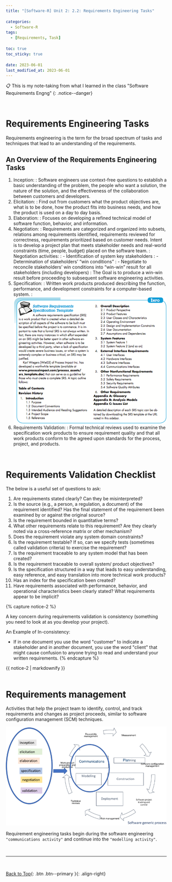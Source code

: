 ```yaml
---
title: "[Software-R] Unit 2: 2.2: Requirements Engineering Tasks"

categories:
  - Software-R
tags:
  - [Requirements, Task]

toc: true
toc_sticky: true

date: 2023-06-01
last_modified_at: 2023-06-01
---
```


<!-- {% capture notice-2 %}

📋 This is the tech-news archives to help me keep track of what I am interested in!

- Reference tech news link: <https://thenextweb.com/news/blockchain-development-tech-career>
  {% endcapture %}

<div class="notice--danger">{{ notice-2 | markdownify }}</div> -->

📋 This is my note-taking from what I learned in the class "Software Requirements Engng"
{: .notice--danger}

<br>

# Requirements Engineering Tasks

Requirements engineering is the term for the broad spectrum of tasks and techniques that lead to an understanding of the requirements.

## An Overview of the Requirements Engineering Tasks

1. Inception:
   : Software engineers use context-free questions to establish a basic understanding of the problem, the people who want a solution, the nature of the solution, and the effectiveness of the collaboration between customers and developers.
2. Elicitation:
   : Find out from customers what the product objectives are, what is to be done, how the product fits into business needs, and how the product is used on a day to day basis.
3. Elaboration:
   : Focuses on developing a refined technical model of software function, behavior, and information.
4. Negotiation:
   : Requirements are categorized and organized into subsets, relations among requirements identified, requirements reviewed for correctness, requirements prioritized based on customer needs. Intent is to develop a project plan that meets stakeholder needs and real-world constraints (time, people, budget) placed on the software team.
   : Negotiation activities:
   : - Identification of system key stakeholders
   : - Determination of stakeholders’ “win conditions”
   : - Negotiate to reconcile stakeholders’ win conditions into “win-win” result for all stakeholders (including developers)
   : The Goal is to produce a win-win result before proceeding to subsequent software engineering activities.
5. Specification:
   : Written work products produced describing the function, performance, and development constraints for a computer-based system.
   : ![img](../../../assets/images/3.2.png)
6. Requirements Validation:
   : Formal technical reviews used to examine the specification work products to ensure requirement quality and that all work products conform to the agreed upon standards for the process, project, and products.

<br>

# Requirements Validation Checklist

The below is a useful set of questions to ask:

1. Are requirements stated clearly? Can they be misinterpreted?
2. Is the source (e.g., a person, a regulation, a document) of the requirement identified? Has the final statement of the requirement been examined by or against the original source?
3. Is the requirement bounded in quantitative terms?
4. What other requirements relate to this requirement? Are they clearly noted via a cross-reference matrix or other mechanism?
5. Does the requirement violate any system domain constraints?
6. Is the requirement testable? If so, can we specify tests (sometimes called validation criteria) to exercise the requirement?
7. Is the requirement traceable to any system model that has been created?
8. Is the requirement traceable to overall system/ product objectives?
9. Is the specification structured in a way that leads to easy understanding, easy reference, and easy translation into more technical work products?
10. Has an index for the specification been created?
11. Have requirements associated with performance, behavior, and operational characteristics been clearly stated? What requirements appear to be implicit?

{% capture notice-2 %}

A key concern during requirements validation is consistency (something you need to look at as you develop your project).

An Example of In-consistency:

- If in one document you use the word "customer" to indicate a stakeholder and in another document, you use the word "client" that might cause confusion to anyone trying to read and understand your written requirements.
  {% endcapture %}

<div class="notice--danger">{{ notice-2 | markdownify }}</div>

<br>

# Requirements management

Activities that help the project team to identify, control, and track requirements and changes as project proceeds, similar to software configuration management (SCM) techniques.

![img](../../../assets/images/3.3.png)

Requirement engineering tasks begin during the software engineering `"communications activity"` and continue into the `"modelling activity"`.

<br>

---

<br>

[Back to Top](#){: .btn .btn--primary }{: .align-right}
